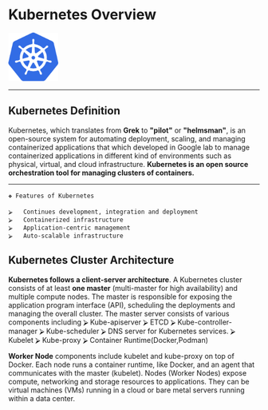 
# Kubernetes Overview

<img src="https://github.com/kubernetes/kubernetes/raw/master/logo/logo.png" width="100">

----
## Kubernetes Definition
Kubernetes, which translates from **Grek** to **"pilot"** or **"helmsman"**, is an open-source system for automating deployment, scaling, 
and managing containerized applications that which developed in Google lab to manage containerized applications in different 
kind of environments such as physical, virtual, and cloud infrastructure. **Kubernetes is an open source orchestration 
tool for managing clusters of containers.**

----

    ❖ Features of Kubernetes
    
    ⮚	Continues development, integration and deployment
    ⮚	Containerized infrastructure
    ⮚	Application-centric management
    ⮚	Auto-scalable infrastructure

## Kubernetes Cluster Architecture
     
**Kubernetes follows a client-server architecture**. A Kubernetes cluster consists of at least **one master** (multi-master for high availability) and multiple compute nodes. 
The master is responsible  for exposing the application program interface (API), scheduling the deployments and managing the overall cluster. The master server consists of various components including 
  ⮚ Kube-apiserver 
  ⮚ ETCD 
  ⮚ Kube-controller-manager
  ⮚ Kube-scheduler
  ⮚ DNS server for Kubernetes services.
  ⮚ Kubelet
  ⮚ Kube-proxy
  ⮚ Container Runtime(Docker,Podman)

**Worker Node** components include kubelet and kube-proxy on top of Docker. Each node runs a container runtime, like Docker, and an agent that communicates with the master (kubelet). Nodes (Worker Nodes) expose compute, networking and storage resources to applications. They can be virtual machines (VMs) running in a cloud or bare metal servers running within a data center.
